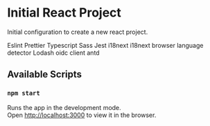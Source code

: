 # Initial React Project 

Initial configuration to create a new react project.

Eslint
Prettier
Typescript
Sass
Jest
i18next
i18next browser language detector
Lodash
oidc client
antd


## Available Scripts

### `npm start`

Runs the app in the development mode.\
Open [http://localhost:3000](http://localhost:3000) to view it in the browser.
